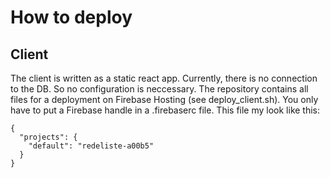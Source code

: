 # How to deploy

## Client
The client is written as a static react app.
Currently, there is no connection to the DB.
So no configuration is neccessary.
The repository contains all files for a deployment on Firebase Hosting
(see deploy_client.sh).
You only have to put a Firebase handle in a .firebaserc file.
This file my look like this:

    {
      "projects": {
        "default": "redeliste-a00b5"
      }
    }

